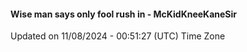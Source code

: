 #### Wise man says only fool rush in - McKidKneeKaneSir
Updated on 11/08/2024 - 00:51:27 (UTC) Time Zone
